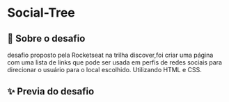 # Social-Tree

## 📱 Sobre o desafio

 desafio proposto pela Rocketseat na 
trilha discover,foi criar uma página com uma
lista de links que pode ser usada em perfis
 de redes sociais para direcionar o usuário
 para o local escolhido. Utilizando HTML e CSS.

## ✨ Previa do desafio 
